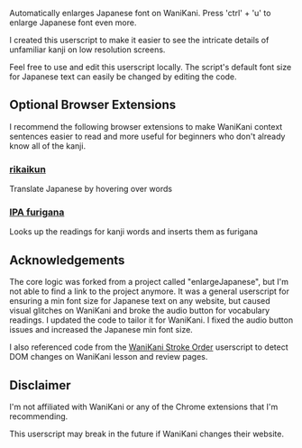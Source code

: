 Automatically enlarges Japanese font on WaniKani.
Press 'ctrl' + 'u' to enlarge Japanese font even more.

I created this userscript to make it easier to see the intricate details of unfamiliar kanji on low resolution screens.

Feel free to use and edit this userscript locally. The script's default font size for Japanese text can easily be changed by editing the code.

## Optional Browser Extensions

I recommend the following browser extensions to make WaniKani context sentences easier to read and more useful for beginners who don't already know all of the kanji.

### [rikaikun](https://chrome.google.com/webstore/detail/rikaikun/jipdnfibhldikgcjhfnomkfpcebammhp?hl=en)

Translate Japanese by hovering over words

### [IPA furigana](https://chrome.google.com/webstore/detail/ipa-furigana/jnnbgnfnncobhklficfkdnclohaklifi?hl=en)

Looks up the readings for kanji words and inserts them as furigana

## Acknowledgements

The core logic was forked from a project called "enlargeJapanese", but I'm not able to find a link to the project anymore. It was a general userscript for ensuring a min font size for Japanese text on any website, but caused visual glitches on WaniKani and broke the audio button for vocabulary readings. I updated the code to tailor it for WaniKani. I fixed the audio button issues and increased the Japanese min font size.

I also referenced code from the [WaniKani Stroke Order](https://greasyfork.org/en/scripts/723-wanikani-stroke-order) userscript to detect DOM changes on WaniKani lesson and review pages.

## Disclaimer

I'm not affiliated with WaniKani or any of the Chrome extensions that I'm recommending.

This userscript may break in the future if WaniKani changes their website.
